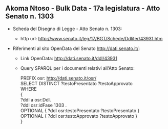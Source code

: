## Akoma Ntoso - Bulk Data - 17a legislatura - Atto Senato n. 1303 ##

* Scheda del Disegno di Legge - Atto Senato n. 1303:
	* http url: http://www.senato.it/leg/17/BGT/Schede/Ddliter/43931.htm

* Riferimenti al sito OpenData del Senato http://dati.senato.it/:
	* Link OpenData: http://dati.senato.it/ddl/43931
	* Query SPARQL per i documenti relativi all'Atto Senato:

        PREFIX osr: <http://dati.senato.it/osr/>  
		SELECT DISTINCT ?testoPresentato ?testoApprovato  
		WHERE  
		{  
		    ?ddl a osr:Ddl.  
		    ?ddl osr:idFase 1303 .  
		    OPTIONAL { ?ddl osr:testoPresentato ?testoPresentato }  
		    OPTIONAL { ?ddl osr:testoApprovato ?testoApprovato }  
		}
		
